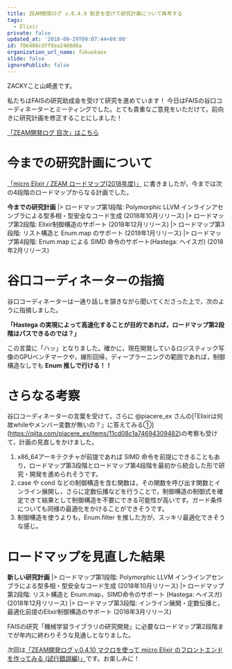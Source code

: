 ```yaml
---
title: ZEAM開発ログ v.0.4.9 助言を受けて研究計画について再考する
tags:
  - Elixir
private: false
updated_at: '2018-09-29T09:07:44+09:00'
id: f86480cdff8ea2460d6a
organization_url_name: fukuokaex
slide: false
ignorePublish: false
---
```

ZACKYこと山崎進です。

私たちはFAISの研究助成金を受けて研究を進めています！ 今日はFAISの谷口コーディネーターとミーティングでした。とても貴重なご意見をいただけて，前向きに研究計画を修正することにしました！

[「ZEAM開発ログ 目次」はこちら](https://qiita.com/zacky1972/items/70593ab2b70d192813df)

# 今までの研究計画について

[「micro Elixir / ZEAM ロードマップ(2018年度)」](https://zacky1972.github.io/blog/2018/09/16/micro-elixir-zeam-loadmap.html) に書きましたが，今までは次の4段階のロードマップからなる計画でした。

**今までの研究計画**
|> ロードマップ第1段階: Polymorphic LLVM インラインアセンブラによる型多相・型安全なコード生成 (2018年10月リリース)
|> ロードマップ第2段階: Elixir制御構造のサポート (2018年12月リリース)
|> ロードマップ第3段階: リスト構造と Enum.map のサポート (2019年1月リリース)
|> ロードマップ第4段階: Enum.map による SIMD 命令のサポート(Hastega: ヘイスガ) (2018年2月リリース)

# 谷口コーディネーターの指摘

谷口コーディネーターは一通り話しを頷きながら聞いてくださった上で，次のように指摘しました。

**「Hastega の実現によって高速化することが目的であれば，ロードマップ第2段階はパスできるのでは？」**

この言葉に「ハッ」となりました。確かに，現在開発しているロジスティック写像のGPUベンチマークや，線形回帰，ディープラーニングの範囲であれば，制御構造なしでも **Enum 推しで行ける！！**

# さらなる考察

谷口コーディネーターの言葉を受けて，さらに @piacere_ex さんの[「Elixirは何故whileやメンバー変数が無いの？」に答えてみる①]
(https://qiita.com/piacere_ex/items/11cd08c1a74694309482)の考察も受けて，計画の見直しをかけました。

1. x86_64アーキテクチャが前提であれば SIMD 命令を前提にできることもあり，ロードマップ第3段階とロードマップ第4段階を最初から統合した形で研究・開発を進められそうです。
2. case や cond などの制御構造を含む関数は，その関数を呼び出す関数とインライン展開し，さらに定数伝播などを行うことで，制御構造の制御式を確定できて結果として制御構造を不要にできる可能性が高いです。ガード条件についても同様の最適化をかけることができそうです。
3. 制御構造を使うよりも，Enum.filter を推した方が，スッキリ最適化できそうな感じ。


# ロードマップを見直した結果

**新しい研究計画**
|> ロードマップ第1段階: Polymorphic LLVM インラインアセンブラによる型多相・型安全なコード生成 (2018年10月リリース)
|> ロードマップ第2段階: リスト構造と Enum.map，SIMD命令のサポート (Hastega: ヘイスガ) (2018年12月リリース)
|> ロードマップ第3段階: インライン展開・定数伝播と，最適化前提のElixir制御構造のサポート (2018年3月リリース)

FAISの研究「機械学習ライブラリの研究開発」に必要なロードマップ第2段階までが年内に終わりそうな見通しとなりました。

次回は[「ZEAM開発ログ v.0.4.10 マクロを使って micro Elixir のフロントエンドを作ってみる (試行錯誤編)」](https://qiita.com/zacky1972/items/101311574e2aacb243d4)です。お楽しみに！
